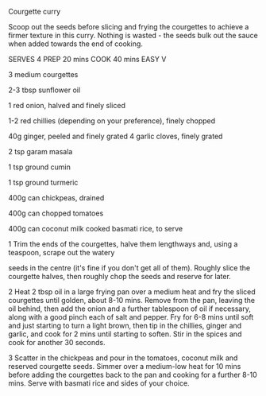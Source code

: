 Courgette curry

Scoop out the seeds before slicing and frying the courgettes to achieve a firmer texture in this curry. Nothing is wasted - the seeds bulk out the sauce when added towards the end of cooking.

SERVES 4 PREP 20 mins COOK 40 mins EASY V

3 medium courgettes

2-3 tbsp sunflower oil

1 red onion, halved and finely sliced

1-2 red chillies (depending on your preference), finely chopped

40g ginger, peeled and finely grated 4 garlic cloves, finely grated

2 tsp garam masala

1 tsp ground cumin

1 tsp ground turmeric

400g can chickpeas, drained

400g can chopped tomatoes

400g can coconut milk cooked basmati rice, to serve

1 Trim the ends of the courgettes, halve them lengthways and, using a teaspoon, scrape out the watery

seeds in the centre (it's fine if you don't get all of them). Roughly slice the courgette halves, then roughly chop the seeds and reserve for later.

2 Heat 2 tbsp oil in a large frying pan over a medium heat and fry the sliced courgettes until golden, about 8-10 mins. Remove from the pan, leaving the oil behind, then add the onion and a further tablespoon of oil if necessary, along with a good pinch each of salt and pepper. Fry for 6-8 mins until soft and just starting to turn a light brown, then tip in the chillies, ginger and garlic, and cook for 2 mins until starting to soften. Stir in the spices and cook for another 30 seconds.

3 Scatter in the chickpeas and pour in the tomatoes, coconut milk and reserved courgette seeds. Simmer over a medium-low heat for 10 mins before adding the courgettes back to the pan and cooking for a further 8-10 mins. Serve with basmati rice and sides of your choice.